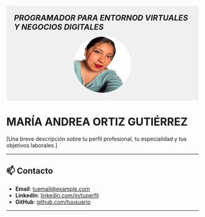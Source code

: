 <div style="background-color: #f0f0f0; padding: 20px; display: flex; flex-direction: column; align-items: center;">
  <h5 style="margin: 0; font-size: 20px;">PROGRAMADOR PARA ENTORNOD VIRTUALES Y NEGOCIOS DIGITALES</h5>
  <img src="perfil.png" width="150" height="150" alt="Mi foto de perfil" style="border-radius: 50%; margin-top: 10px;">
</div>

# MARÍA ANDREA ORTIZ GUTIÉRREZ

[Una breve descripción sobre tu perfil profesional, tu especialidad y tus objetivos laborales.]

---

## 📫 Contacto
- **Email**: [tuemail@example.com](mailto:tuemail@example.com)
- **LinkedIn**: [linkedin.com/in/tuperfil](https://linkedin.com/in/tuperfil)
- **GitHub**: [github.com/tuusuario](https://github.com/tuusuario)

---




